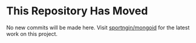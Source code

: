 # This Repository Has Moved

No new commits will be made here. Visit [sportngin/mongoid](https://github.com/sportngin/mongoid) for the latest work on this project.
